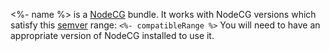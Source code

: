 <%- name %> is a [NodeCG](http://github.com/nodecg/nodecg) bundle. 
It works with NodeCG versions which satisfy this [semver](https://docs.npmjs.com/getting-started/semantic-versioning) range: `<%- compatibleRange %>`
You will need to have an appropriate version of NodeCG installed to use it.
